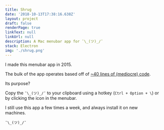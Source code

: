 ```yaml
---
title: Shrug
date: '2018-10-13T17:38:16.638Z'
layout: project
draft: false
renderPage: true
linkText: null
linkUrl: null
description: A Mac menubar app for ¯\_(ツ)_/¯
stack: Electron
img: './shrug.png'
---
```


I made this menubar app in 2015.

The bulk of the app operates based off of [~40 lines of (mediocre) code](https://github.com/nickbytes/shrug/blob/master/main.js).

Its purpose?

Copy the `¯\_(ツ)_/¯` to your clipboard using a hotkey (`Ctrl + Option + \`) or by clicking the icon in the menubar.

I still use this app a few times a week, and always install it on new machines.

`¯\_(ツ)_/¯`
